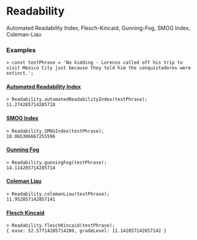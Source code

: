 Readability
===========
Automated Readability Index, Flesch-Kincaid, Gunning-Fog, SMOG Index, Coleman-Liau

### Examples
```
> const testPhrase = 'No kidding - Lorenzo called off his trip to visit Mexico City just because they told him the conquistadores were extinct.';
```
#### [Automated Readability Index](https://en.wikipedia.org/wiki/Automated_readability_index)
```
> Readability.automatedReadabilityIndex(testPhrase);
11.274285714285718
```
#### [SMOG Index](https://en.wikipedia.org/wiki/SMOG)
```
> Readability.SMOGIndex(testPhrase);
10.065306667255596
```
#### [Gunning Fog](https://en.wikipedia.org/wiki/Gunning_fog_index)
```
> Readability.gunningFog(testPhrase);
14.114285714285714
```
#### [Coleman Liau](https://en.wikipedia.org/wiki/Coleman%E2%80%93Liau_index)
```
> Readability.colemanLiau(testPhrase);
11.952857142857141
```
#### [Flesch Kincaid](https://en.wikipedia.org/wiki/Flesch%E2%80%93Kincaid_readability_tests)
```
> Readability.fleschKincaid(testPhrase);
{ ease: 52.57714285714289, gradeLevel: 11.142857142857142 }
```

